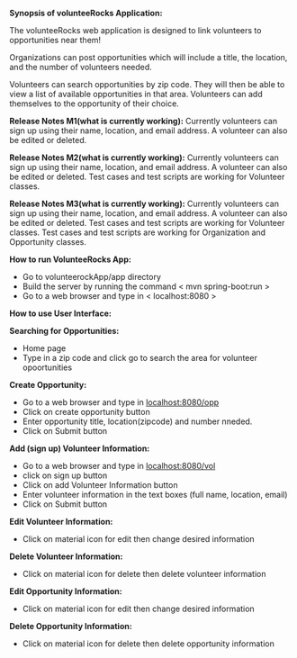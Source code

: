 **Synopsis of volunteeRocks Application:**

The volunteeRocks web application is designed to link volunteers to opportunities near them! 

Organizations can post opportunities which will include a title, the location, and the number of volunteers needed.

Volunteers can search opportunities by zip code. They will then be able to view a list of available opportunities in that area. Volunteers can add themselves to the opportunity of their choice.

**Release Notes M1(what is currently working):**
        Currently volunteers can sign up using their name, location, and email address. 
        A volunteer can also be edited or deleted.
        
**Release Notes M2(what is currently working):**
        Currently volunteers can sign up using their name, location, and email address. 
        A volunteer can also be edited or deleted.
        Test cases and test scripts are working for Volunteer classes.
        
**Release Notes M3(what is currently working):**
        Currently volunteers can sign up using their name, location, and email address. 
        A volunteer can also be edited or deleted.
        Test cases and test scripts are working for Volunteer classes.
        Test cases and test scripts are working for Organization and Opportunity classes.


**How to run VolunteeRocks App:**
* Go to volunteerockApp/app directory 
* Build the server by running the command < mvn spring-boot:run >
* Go to a web browser and type in < localhost:8080 >

**How to use User Interface:**

**Searching for Opportunities:**
* Home page
* Type in a zip code and click go to search the area for volunteer opoortunities

**Create Opportunity:**
* Go to a web browser and type in <localhost:8080/opp>
* Click on create opportunity button
* Enter opportunity title, location(zipcode) and number nneded. 
* Click on Submit button

**Add (sign up) Volunteer Information:**
* Go to a web browser and type in <localhost:8080/vol>
* click on sign up button
* Click on add Volunteer Information button
* Enter volunteer information in the text boxes (full name, location, email)
* Click on Submit button

**Edit Volunteer Information:**
* Click on material icon for edit then change desired information

**Delete Volunteer Information:**
* Click on material icon for delete then delete volunteer information

**Edit Opportunity Information:**
* Click on material icon for edit then change desired information

**Delete Opportunity Information:**
* Click on material icon for delete then delete opportunity information 
